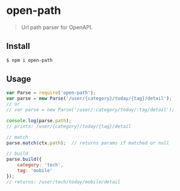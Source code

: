 # open-path

> Url path parser for OpenAPI.

## Install

```bash
$ npm i open-path
```

## Usage

```javascript
var Parse = require('open-path');
var parse = new Parse('/user/{category}/today/{tag}/detail');
// or
// var parse = new Parse('/user/:category/today/:tag/detail');

console.log(parse.path);
// prints: /user/{category}/today/{tag}/detail

// match
parse.match(ctx.path);  // returns params if matched or null

// build
parse.build({
    category: 'tech',
    tag: 'mobile'
});
// returns: /user/tech/today/mobile/detail
```